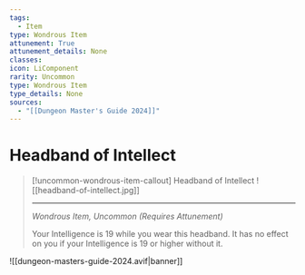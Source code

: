 ```yaml
---
tags:
  - Item
type: Wondrous Item
attunement: True
attunement_details: None
classes:
icon: LiComponent
rarity: Uncommon
type: Wondrous Item
type_details: None
sources: 
  - "[[Dungeon Master's Guide 2024]]"
---
```

# Headband of Intellect
>[!uncommon-wondrous-item-callout] Headband of Intellect
>![[headband-of-intellect.jpg]]
>
>- - -
>_Wondrous Item, Uncommon (Requires Attunement)_
>
>Your Intelligence is 19 while you wear this headband. It has no effect on you if your Intelligence is 19 or higher without it.
>


![[dungeon-masters-guide-2024.avif|banner]]